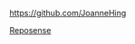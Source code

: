 
<!-- Give link to your gitHub home page -->
<span id="github">https://github.com/JoanneHing</span>

<!-- [CS3281: Give your NUS-OSS project][CS3282: give your internal and external projects related to the module] -->
<span id="projects">[Reposense](https://github.com/reposense)</span>
